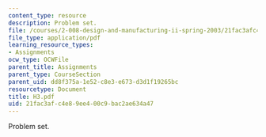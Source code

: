 ```yaml
---
content_type: resource
description: Problem set.
file: /courses/2-008-design-and-manufacturing-ii-spring-2003/21fac3afc4e89ee400c9bac2ae634a47_H3.pdf
file_type: application/pdf
learning_resource_types:
- Assignments
ocw_type: OCWFile
parent_title: Assignments
parent_type: CourseSection
parent_uid: dd8f375a-1e52-c8e3-e673-d3d1f19265bc
resourcetype: Document
title: H3.pdf
uid: 21fac3af-c4e8-9ee4-00c9-bac2ae634a47
---
```

Problem set.

